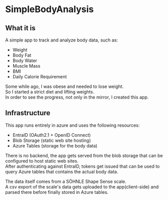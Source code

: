 # SimpleBodyAnalysis

## What it is

A simple app to track and analyze body data, such as:

- Weight
- Body Fat
- Body Water
- Muscle Mass
- BMI
- Daily Calorie Requirement

Some while ago, I was obese and needed to lose weight.  
So I started a strict diet and lifting weights.  
In order to see the progress, not only in the mirror, I created this app.

## Infrastructure

This app runs entirely in azure and uses the following resources:

- EntraID (OAuth2.1 + OpenID Connect)
- Blob Storage (static web site hosting)
- Azure Tables (storage for the body data)

There is no backend, the app gets served from the blob storage that can be configured to host static web sites.  
After authenticating against EntraID, tokens get issued that can be used to query Azure tables that contains the actual body data.  

The data itself comes from a SÖHNLE Shape Sense scale.  
A csv export of the scale's data gets uploaded to the app(client-side) and parsed there before finally stored in Azure tables.

